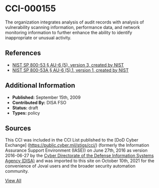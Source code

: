 # CCI-000155

The organization integrates analysis of audit records with analysis of vulnerability scanning information, performance data, and network monitoring information to further enhance the ability to identify inappropriate or unusual activity.

## References ##

* [NIST SP 800-53 § AU-6 (5), version 3, created by NIST](http://csrc.nist.gov/publications/PubsSPs.html)
* [NIST SP 800-53A § AU-6 (5).1, version 1, created by NIST](http://csrc.nist.gov/publications/PubsSPs.html)


## Additional Information ##

* **Published:** September 15th, 2009
* **Contributed By:** DISA FSO
* **Status:** draft
* **Types:** policy

## Sources ##

This CCI was included in the CCI List published to the [DoD Cyber Exchange]
(https://public.cyber.mil/stigs/cci/) (formerly the Information Assurance Support Environment
(IASE)) on June 27th, 2016 as version 2016-06-27 by the [Cyber Directorate of the Defense 
Information Systems Agency (DISA)](https://public.cyber.mil/about-cyber/) and was imported to 
this site on October 10th, 2021 for the convenience of Joval users and the broader security automation community.

[View All](../README.md)
